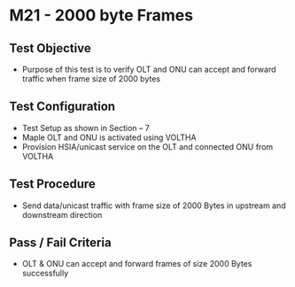 # M21 - 2000 byte Frames

## Test Objective

* Purpose of this test is to verify OLT and ONU can accept and forward traffic when frame size of 2000 bytes

## Test Configuration

* Test Setup as shown in Section – 7
* Maple OLT and ONU is activated using VOLTHA
* Provision HSIA/unicast service on the OLT and connected ONU from VOLTHA

## Test Procedure

* Send data/unicast traffic with frame size of 2000 Bytes in upstream and downstream direction

## Pass / Fail Criteria

* OLT & ONU can accept and forward frames of size 2000 Bytes successfully 
